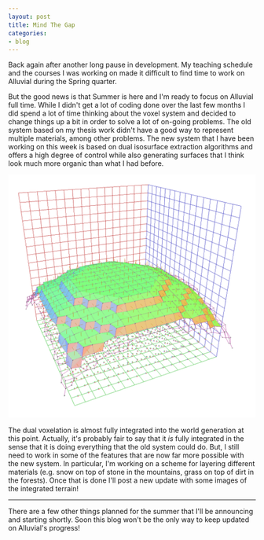 ```yaml
---
layout: post
title: Mind The Gap
categories:
- blog
---
```


Back again after another long pause in development.
My teaching schedule and the courses I was working on made it difficult to find time to work on Alluvial during the Spring quarter.

But the good news is that Summer is here and I'm ready to focus on Alluvial full time.
While I didn't get a lot of coding done over the last few months I did spend a lot of time thinking about the voxel system and decided to change things up a bit in order to solve a lot of on-going problems.
The old system based on my thesis work didn't have a good way to represent multiple materials, among other problems.
The new system that I have been working on this week is based on dual isosurface extraction algorithms and offers a high degree of control while also generating surfaces that I think look much more organic than what I had before.

![DualVoxelation](/img/blog/DualVoxelation.png)

The dual voxelation is almost fully integrated into the world generation at this point.
Actually, it's probably fair to say that it *is* fully integrated in the sense that it is doing everything that the old system could do.
But, I still need to work in some of the features that are now far more possible with the new system.
In particular, I'm working on a scheme for layering different materials (e.g. snow on top of stone in the mountains, grass on top of dirt in the forests).
Once that is done I'll post a new update with some images of the integrated terrain!

---

There are a few other things planned for the summer that I'll be announcing and starting shortly.
Soon this blog won't be the only way to keep updated on Alluvial's progress!
